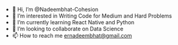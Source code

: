 - 👋 Hi, I’m @Nadeembhat-Cohesion
- 👀 I’m interested in Writing Code for Medium and Hard Problems
- 🌱 I’m currently learning React Native and Python
- 💞️ I’m looking to collaborate on Data Science
- 📫 How to reach me ernadeembhat@gmail.com

<!---
Nadeembhat-Cohesion/Nadeembhat-Cohesion is a ✨ special ✨ repository because its `README.md` (this file) appears on your GitHub profile.
You can click the Preview link to take a look at your changes.
--->
